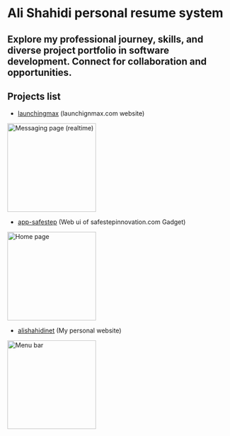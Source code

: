 
# Ali Shahidi personal resume system
## Explore my professional journey, skills, and diverse project portfolio in software development. Connect for collaboration and opportunities.
## Projects list
- [launchingmax](projects/launchingmax/README.md) (launchignmax.com website) 

<img alt='Messaging page (realtime)' src='projects/launchingmax/assets/1.jpg' width='200px' height='200px' />

- [app-safestep](projects/app-safestep/README.md) (Web ui of safestepinnovation.com Gadget) 

<img alt='Home page' src='projects/app-safestep/assets/1.jpg' width='200px' height='200px' />

- [alishahidinet](projects/alishahidinet/README.md) (My personal website) 

<img alt='Menu bar' src='projects/alishahidinet/assets/1.jpg' width='200px' height='200px' />

